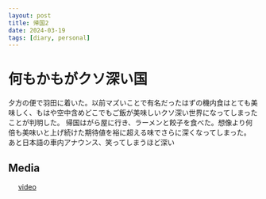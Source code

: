 ```yaml
---
layout: post
title: 帰国2
date: 2024-03-19
tags: [diary, personal]
---
```


# 何もかもがクソ深い国
夕方の便で羽田に着いた。以前マズいことで有名だったはずの機内食はとても美味しく、もはや空中含めどこでもご飯が美味しいクソ深い世界になってしまったことが判明した。
帰国はがら屋に行き、ラーメンと餃子を食べた。想像より何倍も美味いと上げ続けた期待値を裕に超える味でさらに深くなってしまった。
あと日本語の車内アナウンス、笑ってしまうほど深い

## Media

<div style="display: flex; flex-wrap: wrap; gap: 10px;"><img src="https://lh3.googleusercontent.com/lr/AAJ1LKfrvmX1vJlzuE5eZTkRc7RFtXOC1tj_K1F2gZgHoQN3J0f83Ht5XWYJIdb_0gKGm6z2MPFWZ-cbh_cZlrZcLRlW4rMLq6qgokz7tA5sDCOyi5SrH9h7rRsepj8e0WaiYTx-4BrxgkMbqRo-V9Ts3eYePMvr3lQ4WZMBaf8E7Q9gdcNccFEYPxFRfYJ4Nc_wzPFOPTLj6uKieaP_iNPADB44LrEMrq37drb6_iM6Yjpza5WVwwTfPWLPKuthuAs1kAhM7Ob2OUooIz9AlbvJFRA1RtwFqaXj8dxcl7gtlSVaKhZy7uLIvcmVqk7L785MQ1E854ANn4Y_u6BB_1XVypmSrKG7H6Is0wE7x4t0Htxvy2UAArIiZZNRYvqmn0zcxjcMq_DcXzBmCEEa-Bdnx7PLgpUIenfMowt7u0e-DsoyV82DZoMFNpdgskjKwjlruDZzvG9I8f3nyy-OkdL_oMsHxzVu-hd8TeHBSxRMFonCGKoOYl6jleuWr30m2KMoQCh_bsPZV4Mm08X584WiRtkqJC37HhjXJFmtZjrx5_xtENzI9U1ABxWBvq-rKqhtTe8HD_PW49gDFOJKg3ZR7gsYIi2MH9pY9ugbGY_MwuSGPswT3-JO6MeZTmMYS8PwiQlkzlK0dqqGnXbbOtRFRzArBz8d2setuGi44G3Cb8dxEStc_FKv_RCAUCdtuNvCx_QWdNg_bjSg0uyZGqYT6-uuD0SRGIjmN5nIB-VbzPl3p2xwAKloAK0rXpjNzi_ZNGSqOad0El8oxF4rugNERaLYG3CA1b3tb82rfUNtJWmsct_O8oupe440imuhy1AVaD7xwTto7YowCI-9tc8UQ4zxw5-zhFJw9UxjsplQqwv3OuxAmwI4-UX8cs7AtskahACYFsKHUee4cn8t171wunli-vOPnjQK0Zk-ipaiIBF_c_4UYxFCLAW8oaKi72nDVYUqXDudRfnBuQTpbQaEoHsjc_Xo_Q" alt="" style="max-width: 100%; height: auto;"><br> <a href="https://photos.google.com/lr/album/ADVFWbeu50_RulrcDCXNkLO7stKdAmGPiTSKxC2SEjvKGApt6yaiPn8XlJzaDA_ITvCp1dr_Hyyw/photo/ADVFWbdorSon0tz-srjs_2zS9cvpj3e1h9u4pse0HZ-KvnYD670LGwkFTF0DnuSetBORwTcvemTIDdpPIxmJjOyaGssAbAtRVA">video</a><br></div>
